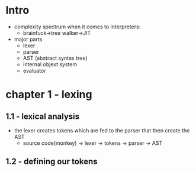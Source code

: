 # Intro
- complexity spectrum when it comes to interpreters:
    - brainfuck->tree walker->JIT
- major parts
    - lexer
    - parser
    - AST (abstract syntax tree)
    - internal objext system
    - evaluator
# chapter 1 - lexing
## 1.1 - lexical analysis
- the lexer creates tokens which are fed to the parser that then create the AST
    - source code(monkey) -> lexer -> tokens -> parser -> AST
## 1.2 - defining our tokens